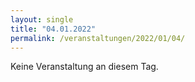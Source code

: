 ```yaml
---
layout: single
title: "04.01.2022"
permalink: /veranstaltungen/2022/01/04/
---
```


Keine Veranstaltung an diesem Tag.
